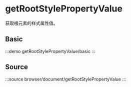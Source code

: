 # getRootStylePropertyValue

获取根元素的样式属性值。

## Basic

:::demo 
getRootStylePropertyValue/basic
:::

## Source

:::source
browser/document/getRootStylePropertyValue
:::
